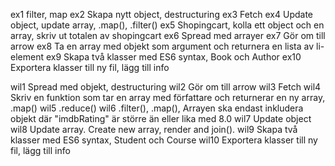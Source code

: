 ex1 filter, map
ex2 Skapa nytt object, destructuring
ex3 Fetch
ex4 Update object, update array, .map(), .filter()
ex5 Shopingcart, kolla ett object och en array, skriv ut totalen av shopingcart
ex6 Spread med arrayer
ex7 Gör om till arrow
ex8 Ta en array med objekt som argument och returnera en lista av li-element
ex9 Skapa två klasser med ES6 syntax, Book och Author
ex10 Exportera klasser till ny fil, lägg till info

wil1 Spread med objekt, destructuring
wil2 Gör om till arrow
wil3 Fetch
wil4 Skriv en funktion som tar en array med författare och returnerar en ny array, .map()
wil5 .reduce()
wil6 .filter(), .map(), Arrayen ska endast inkludera objekt där "imdbRating" är större än eller lika med 8.0
wil7 Update object
wil8 Update array. Create new array, render and join().
wil9 Skapa två klasser med ES6 syntax, Student och Course
wil10 Exportera klasser till ny fil, lägg till info

